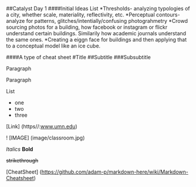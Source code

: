 ##Catalyst Day 1
####Initial Ideas
List
*Thresholds- analyzing typologies of a city, whether scale, materiality, reflectivity, etc.
*Perceptual contours- analyze for patterns, glitches/intentially/confusing photograhmetry
*Crowd sourcing photos for a building, how facebook or instagram or flickr understand certain buildings. Similarily how academic journals understand the same ones.
*Creating a eiggn face for buildings and then applying that to a conceptual model like an ice cube.

####A type of cheat sheet
#Title
##Subtitle
###Subsubtitle

Paragraph

Paragraph

List
* one
* two
* three

[Link] (https//:www.umn.edu)

! [IMAGE] (image/classroom.jpg)

*Italics*
**Bold**

~~strikethrough~~

[CheatSheet] (https://github.com/adam-p/markdown-here/wiki/Markdown-Cheatsheet)



